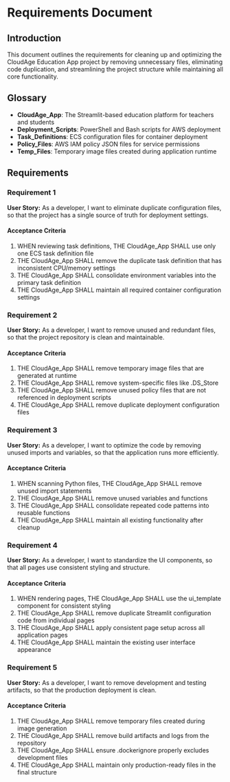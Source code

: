 # Requirements Document

## Introduction

This document outlines the requirements for cleaning up and optimizing the CloudAge Education App project by removing unnecessary files, eliminating code duplication, and streamlining the project structure while maintaining all core functionality.

## Glossary

- **CloudAge_App**: The Streamlit-based education platform for teachers and students
- **Deployment_Scripts**: PowerShell and Bash scripts for AWS deployment
- **Task_Definitions**: ECS configuration files for container deployment
- **Policy_Files**: AWS IAM policy JSON files for service permissions
- **Temp_Files**: Temporary image files created during application runtime

## Requirements

### Requirement 1

**User Story:** As a developer, I want to eliminate duplicate configuration files, so that the project has a single source of truth for deployment settings.

#### Acceptance Criteria

1. WHEN reviewing task definitions, THE CloudAge_App SHALL use only one ECS task definition file
2. THE CloudAge_App SHALL remove the duplicate task definition that has inconsistent CPU/memory settings
3. THE CloudAge_App SHALL consolidate environment variables into the primary task definition
4. THE CloudAge_App SHALL maintain all required container configuration settings

### Requirement 2

**User Story:** As a developer, I want to remove unused and redundant files, so that the project repository is clean and maintainable.

#### Acceptance Criteria

1. THE CloudAge_App SHALL remove temporary image files that are generated at runtime
2. THE CloudAge_App SHALL remove system-specific files like .DS_Store
3. THE CloudAge_App SHALL remove unused policy files that are not referenced in deployment scripts
4. THE CloudAge_App SHALL remove duplicate deployment configuration files

### Requirement 3

**User Story:** As a developer, I want to optimize the code by removing unused imports and variables, so that the application runs more efficiently.

#### Acceptance Criteria

1. WHEN scanning Python files, THE CloudAge_App SHALL remove unused import statements
2. THE CloudAge_App SHALL remove unused variables and functions
3. THE CloudAge_App SHALL consolidate repeated code patterns into reusable functions
4. THE CloudAge_App SHALL maintain all existing functionality after cleanup

### Requirement 4

**User Story:** As a developer, I want to standardize the UI components, so that all pages use consistent styling and structure.

#### Acceptance Criteria

1. WHEN rendering pages, THE CloudAge_App SHALL use the ui_template component for consistent styling
2. THE CloudAge_App SHALL remove duplicate Streamlit configuration code from individual pages
3. THE CloudAge_App SHALL apply consistent page setup across all application pages
4. THE CloudAge_App SHALL maintain the existing user interface appearance

### Requirement 5

**User Story:** As a developer, I want to remove development and testing artifacts, so that the production deployment is clean.

#### Acceptance Criteria

1. THE CloudAge_App SHALL remove temporary files created during image generation
2. THE CloudAge_App SHALL remove build artifacts and logs from the repository
3. THE CloudAge_App SHALL ensure .dockerignore properly excludes development files
4. THE CloudAge_App SHALL maintain only production-ready files in the final structure